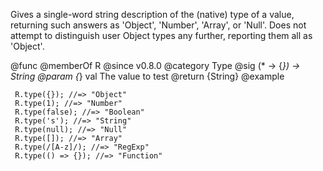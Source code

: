 Gives a single-word string description of the (native) type of a value,
returning such answers as 'Object', 'Number', 'Array', or 'Null'. Does not
attempt to distinguish user Object types any further, reporting them all as
'Object'.

@func
@memberOf R
@since v0.8.0
@category Type
@sig (* -> {*}) -> String
@param {*} val The value to test
@return {String}
@example

     R.type({}); //=> "Object"
     R.type(1); //=> "Number"
     R.type(false); //=> "Boolean"
     R.type('s'); //=> "String"
     R.type(null); //=> "Null"
     R.type([]); //=> "Array"
     R.type(/[A-z]/); //=> "RegExp"
     R.type(() => {}); //=> "Function"
